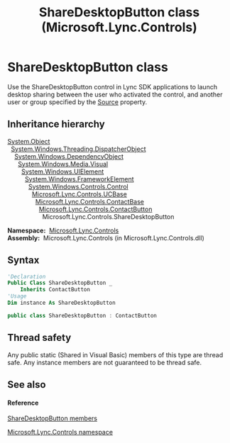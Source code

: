 ﻿---
title: ShareDesktopButton class (Microsoft.Lync.Controls)
TOCTitle: ShareDesktopButton class
ms:assetid: T:Microsoft.Lync.Controls.ShareDesktopButton_DI_3_UC_OCS14MrefLyncWPF
ms:mtpsurl: https://msdn.microsoft.com/en-us/library/microsoft.lync.controls.sharedesktopbutton_di_3_uc_ocs14mreflyncwpf(v=office.15)
ms:contentKeyID: 48598531
ms.date: 07/28/2014
mtps_version: v=office.15
f1_keywords:
- Microsoft.Lync.Controls.ShareDesktopButton
dev_langs:
- CSharp
- JScript
- VB
- other
---

# ShareDesktopButton class

Use the ShareDesktopButton control in Lync SDK applications to launch desktop sharing between the user who activated the control, and another user or group specified by the [Source](contactbase-source-property-microsoft-lync-controls_1.md) property.

## Inheritance hierarchy

[System.Object](http://msdn2.microsoft.com/en-us/library/e5kfa45b)  
  [System.Windows.Threading.DispatcherObject](http://msdn2.microsoft.com/en-us/library/ms615925)  
    [System.Windows.DependencyObject](http://msdn2.microsoft.com/en-us/library/ms589309)  
      [System.Windows.Media.Visual](http://msdn2.microsoft.com/en-us/library/ms635637)  
        [System.Windows.UIElement](http://msdn2.microsoft.com/en-us/library/ms590078)  
          [System.Windows.FrameworkElement](http://msdn2.microsoft.com/en-us/library/ms602714)  
            [System.Windows.Controls.Control](http://msdn2.microsoft.com/en-us/library/ms609826)  
              [Microsoft.Lync.Controls.UCBase](ucbase-class-microsoft-lync-controls_1.md)  
                [Microsoft.Lync.Controls.ContactBase](contactbase-class-microsoft-lync-controls_1.md)  
                  [Microsoft.Lync.Controls.ContactButton](contactbutton-class-microsoft-lync-controls_1.md)  
                    Microsoft.Lync.Controls.ShareDesktopButton  

**Namespace:**  [Microsoft.Lync.Controls](microsoft-lync-controls-namespace_1.md)  
**Assembly:**  Microsoft.Lync.Controls (in Microsoft.Lync.Controls.dll)

## Syntax

``` vb
'Declaration
Public Class ShareDesktopButton _
    Inherits ContactButton
'Usage
Dim instance As ShareDesktopButton
```

``` csharp
public class ShareDesktopButton : ContactButton
```

## Thread safety

Any public static (Shared in Visual Basic) members of this type are thread safe. Any instance members are not guaranteed to be thread safe.

## See also

#### Reference

[ShareDesktopButton members](sharedesktopbutton-members-microsoft-lync-controls_1.md)

[Microsoft.Lync.Controls namespace](microsoft-lync-controls-namespace_1.md)

